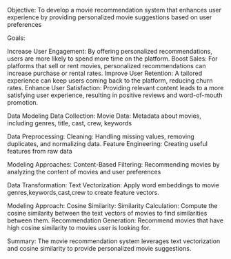 Objective:
To develop a movie recommendation system that enhances user experience by providing personalized movie suggestions based on user preferences 

Goals:

Increase User Engagement: By offering personalized recommendations, users are more likely to spend more time on the platform.
Boost Sales: For platforms that sell or rent movies, personalized recommendations can increase purchase or rental rates.
Improve User Retention: A tailored experience can keep users coming back to the platform, reducing churn rates.
Enhance User Satisfaction: Providing relevant content leads to a more satisfying user experience, resulting in positive reviews and word-of-mouth promotion.

Data Modeling
Data Collection:
  Movie Data: Metadata about movies, including genres, title, cast, crew, keywords

Data Preprocessing:
  Cleaning: Handling missing values, removing duplicates, and normalizing data.
  Feature Engineering: Creating useful features from raw data

Modeling Approaches:
  Content-Based Filtering: Recommending movies by analyzing the content of movies and user preferences

Data Transformation:
Text Vectorization: Apply word embeddings to movie genres,keywords,cast,crew to create feature vectors.

Modeling Approach:
Cosine Similarity:
Similarity Calculation: Compute the cosine similarity between the text vectors of movies to find similarities between them.
Recommendation Generation: Recommend movies that have high cosine similarity to movies user is looking for.

Summary:
The movie recommendation system leverages text vectorization and cosine similarity to provide personalized movie suggestions. 
